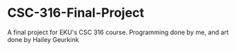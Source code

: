 # CSC-316-Final-Project
A final project for EKU's CSC 316 course. Programming done by me, and art done by Hailey Geurkink
